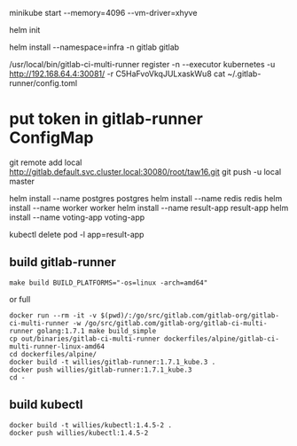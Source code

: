 minikube start --memory=4096 --vm-driver=xhyve

helm init

helm install --namespace=infra -n gitlab gitlab

/usr/local/bin/gitlab-ci-multi-runner register -n --executor kubernetes -u http://192.168.64.4:30081/ -r C5HaFvoVkqJULxaskWu8
cat ~/.gitlab-runner/config.toml
# put token in gitlab-runner ConfigMap

git remote add local http://gitlab.default.svc.cluster.local:30080/root/taw16.git
git push -u local master

helm install --name postgres postgres
helm install --name redis redis
helm install --name worker worker
helm install --name result-app result-app
helm install --name voting-app voting-app

kubectl delete pod -l app=result-app

## build gitlab-runner
```
make build BUILD_PLATFORMS="-os=linux -arch=amd64"
```
or full
```
docker run --rm -it -v $(pwd)/:/go/src/gitlab.com/gitlab-org/gitlab-ci-multi-runner -w /go/src/gitlab.com/gitlab-org/gitlab-ci-multi-runner golang:1.7.1 make build_simple
cp out/binaries/gitlab-ci-multi-runner dockerfiles/alpine/gitlab-ci-multi-runner-linux-amd64
cd dockerfiles/alpine/
docker build -t willies/gitlab-runner:1.7.1_kube.3 .
docker push willies/gitlab-runner:1.7.1_kube.3
cd -
```

## build kubectl
```
docker build -t willies/kubectl:1.4.5-2 .
docker push willies/kubectl:1.4.5-2
```
